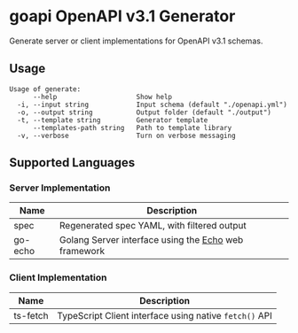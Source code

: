 # goapi OpenAPI v3.1 Generator

Generate server or client implementations for OpenAPI v3.1 schemas.

## Usage

```
Usage of generate:
      --help                    Show help
  -i, --input string            Input schema (default "./openapi.yml")
  -o, --output string           Output folder (default "./output")
  -t, --template string         Generator template
      --templates-path string   Path to template library
  -v, --verbose                 Turn on verbose messaging
```

## Supported Languages

### Server Implementation

| Name    | Description                                                                        |
| ------- | ---------------------------------------------------------------------------------- |
| spec    | Regenerated spec YAML, with filtered output                                        |
| go-echo | Golang Server interface using the [Echo](https://echo.labstack.com/) web framework |

### Client Implementation

| Name     | Description                                            |
| -------- | ------------------------------------------------------ |
| ts-fetch | TypeScript Client interface using native `fetch()` API |

